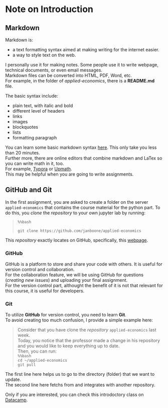 # Note on Introduction 
## Markdown

Markdown is:

* a text formatting syntax aimed at making writing for the internet easier. 
* a way to style text on the web.

I personally use it for making notes. Some people use it to write webpage, technical documents, or even email messages. <br> 
Markdown files can be converted into HTML, PDF, Word, etc. <br>
For example, in the folder of _applied-economics_, there is a **README.md** file.

The basic syntax include:

* plain text, with italic and bold 
* different level of headers
* links
* images
* blockquotes
* lists
* formatting paragraph

You can learn some basic markdown syntax [here](https://www.markdowntutorial.com). This only take you less than 20 minutes.<br>
Further more, there are online editors that combine markdown and LaTex so you can write math in it, too. <br>
For example, [Typora](https://typora.io) or [Upmath](https://upmath.me).<br>
This may be helpful when you are going to write assignments.

## GitHub and Git

In the first assignment, you are asked to create a folder on the server `applied-economics` that contains the course material for the python part. To do this, you _clone_ the _repository_ to your own jupyter lab by running:

> `%%bash`
>
> `git clone https://github.com/janboone/applied-economics`

This _repository_ exactly locates on GitHub, specifically, this [webpage](https://github.com/janboone/applied-economics).

### GitHub

GitHub is a platform to store and share your code with others. It is useful for version control and collaboration.<br>
For the collaboration feature, we will be using GitHub for questions (_creating new issues_) and uploading your final assignment.<br>
For the version control part, althought the benefit of it is not that relevant for this course, it is useful for developers.

### Git

To utilize **GitHub** for version control, you need to learn **Git**.<br>
To avoid creating too much confusion, I provide a simple example here:

> Consider that you have clone the _repository_ `applied-economics` last week. <br>
> Today, you notice that the professor made a change in his repository and you would like to keep everything up to date.<br>
> Then, you can run:<br>
> `%%bash` <br>
> `cd ~/applied-economics` <br>
> `git pull`

The first line here helps us to go to the directory (folder) that we want to update. <br>
The second line here fetchs from and integrates with another repository. <br>

Only if you are interested, you can check this introdoctory class on [Datacamp](https://learn.datacamp.com/courses/introduction-to-git).
